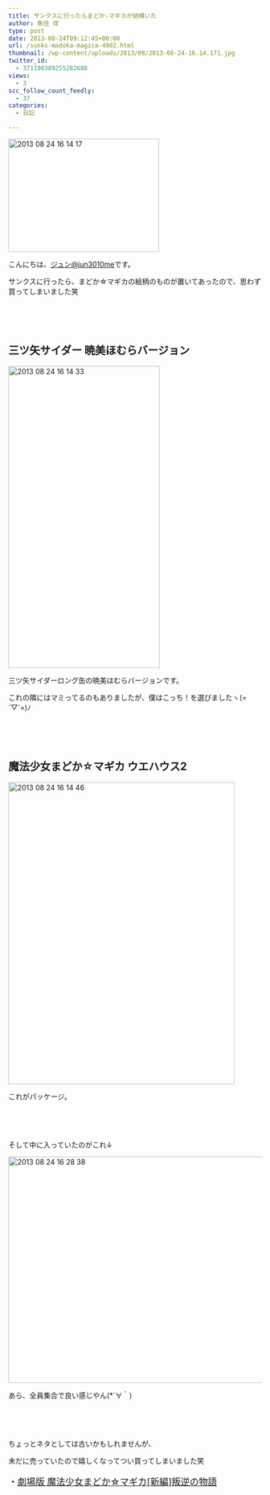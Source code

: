 ```yaml
---
title: サンクスに行ったらまどか☆マギカが結構いた
author: 魚住 惇
type: post
date: 2013-08-24T09:12:45+00:00
url: /sunks-madoka-magica-4902.html
thumbnail: /wp-content/uploads/2013/08/2013-08-24-16.14.171.jpg
twitter_id:
  - 371198389255282688
views:
  - 3
scc_follow_count_feedly:
  - 37
categories:
  - 日記

---
```

<img decoding="async" loading="lazy" title="2013-08-24 16.14.17.jpg" src="/wp-content/uploads/2013/08/2013-08-24-16.14.17.jpg" alt="2013 08 24 16 14 17" width="300" height="225" border="0" />

<!--more-->

こんにちは、[ジュン@jun3010me][1]です。

サンクスに行ったら、まどか☆マギカの絵柄のものが置いてあったので、思わず買ってしまいました笑

 

 

## 三ツ矢サイダー 暁美ほむらバージョン

<img decoding="async" loading="lazy" title="2013-08-24_16.14.33.jpg" src="/wp-content/uploads/2013/08/2013-08-24_16.14.33.jpg" alt="2013 08 24 16 14 33" width="301" height="600" border="0" /> 

三ツ矢サイダーロング缶の暁美ほむらバージョンです。

これの隣にはマミってるのもありましたが、僕はこっち！を選びましたヽ(=´▽\`=)ﾉ

 

 

## 魔法少女まどか☆マギカ ウエハウス2

<img decoding="async" loading="lazy" title="2013-08-24 16.14.46.jpg" src="/wp-content/uploads/2013/08/2013-08-24-16.14.46.jpg" alt="2013 08 24 16 14 46" width="450" height="600" border="0" /> 

これがパッケージ。

 

 

そして中に入っていたのがこれ↓

<img decoding="async" loading="lazy" title="2013-08-24 16.28.38.jpg" src="/wp-content/uploads/2013/08/2013-08-24-16.28.38.jpg" alt="2013 08 24 16 28 38" width="600" height="450" border="0" /> 

あら、全員集合で良い感じやん(*´∀｀)

 

 

ちょっとネタとしては古いかもしれませんが、

未だに売っていたので嬉しくなってつい買ってしまいました笑

<p style="font-size: 18px;">
  ・<a href="http://www.madoka-magica.com/" target="_blank">劇場版 魔法少女まどか☆マギカ[新編]叛逆の物語</a>
</p>

 [1]: https://twitter.com/jun3010me